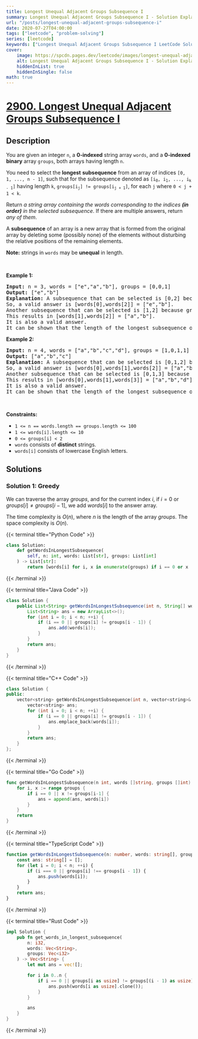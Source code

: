 ```yaml
---
title: Longest Unequal Adjacent Groups Subsequence I
summary: Longest Unequal Adjacent Groups Subsequence I - Solution Explained
url: "/posts/longest-unequal-adjacent-groups-subsequence-i"
date: 2020-07-27T04:00:00
tags: ["leetcode", "problem-solving"]
series: [leetcode]
keywords: ["Longest Unequal Adjacent Groups Subsequence I LeetCode Solution Explained in all languages", "2900", "leetcode question 2900", "Longest Unequal Adjacent Groups Subsequence I", "LeetCode", "leetcode solution in Python3 C++ Java Go PHP Ruby Swift TypeScript Rust C# JavaScript C", "GeeksforGeeks", "InterviewBit", "Coding Ninjas", "HackerRank", "HackerEarth", "CodeChef", "TopCoder", "AlgoExpert", "freeCodeCamp", "Codeforces", "GitHub", "AtCoder", "Samir Paul"]
cover:
    image: https://spcdn.pages.dev/leetcode/images/longest-unequal-adjacent-groups-subsequence-i.webp
    alt: Longest Unequal Adjacent Groups Subsequence I - Solution Explained
    hiddenInList: true
    hiddenInSingle: false
math: true
---
```



# [2900. Longest Unequal Adjacent Groups Subsequence I](https://leetcode.com/problems/longest-unequal-adjacent-groups-subsequence-i)


## Description

<p>You are given an integer <code>n</code>, a <strong>0-indexed</strong> string array <code>words</code>, and a <strong>0-indexed</strong> <strong>binary</strong> array <code>groups</code>, both arrays having length <code>n</code>.</p>

<p>You need to select the <strong>longest</strong> <strong>subsequence</strong> from an array of indices <code>[0, 1, ..., n - 1]</code>, such that for the subsequence denoted as <code>[i<sub>0</sub>, i<sub>1</sub>, ..., i<sub>k - 1</sub>]</code> having length <code>k</code>, <code>groups[i<sub>j</sub>] != groups[i<sub>j + 1</sub>]</code>, for each <code>j</code> where <code>0 &lt; j + 1 &lt; k</code>.</p>

<p>Return <em>a string array containing the words corresponding to the indices <strong>(in order)</strong> in the selected subsequence</em>. If there are multiple answers, return<em> any of them</em>.</p>

<p>A <strong>subsequence</strong> of an array is a new array that is formed from the original array by deleting some (possibly none) of the elements without disturbing the relative positions of the remaining elements.</p>

<p><strong>Note:</strong> strings in <code>words</code> may be <strong>unequal</strong> in length.</p>

<p>&nbsp;</p>
<p><strong class="example">Example 1:</strong></p>

<pre>
<strong>Input:</strong> n = 3, words = [&quot;e&quot;,&quot;a&quot;,&quot;b&quot;], groups = [0,0,1]
<strong>Output:</strong> [&quot;e&quot;,&quot;b&quot;]
<strong>Explanation: </strong>A subsequence that can be selected is [0,2] because groups[0] != groups[2].
So, a valid answer is [words[0],words[2]] = [&quot;e&quot;,&quot;b&quot;].
Another subsequence that can be selected is [1,2] because groups[1] != groups[2].
This results in [words[1],words[2]] = [&quot;a&quot;,&quot;b&quot;].
It is also a valid answer.
It can be shown that the length of the longest subsequence of indices that satisfies the condition is 2.</pre>

<p><strong class="example">Example 2:</strong></p>

<pre>
<strong>Input:</strong> n = 4, words = [&quot;a&quot;,&quot;b&quot;,&quot;c&quot;,&quot;d&quot;], groups = [1,0,1,1]
<strong>Output:</strong> [&quot;a&quot;,&quot;b&quot;,&quot;c&quot;]
<strong>Explanation:</strong> A subsequence that can be selected is [0,1,2] because groups[0] != groups[1] and groups[1] != groups[2].
So, a valid answer is [words[0],words[1],words[2]] = [&quot;a&quot;,&quot;b&quot;,&quot;c&quot;].
Another subsequence that can be selected is [0,1,3] because groups[0] != groups[1] and groups[1] != groups[3].
This results in [words[0],words[1],words[3]] = [&quot;a&quot;,&quot;b&quot;,&quot;d&quot;].
It is also a valid answer.
It can be shown that the length of the longest subsequence of indices that satisfies the condition is 3.
</pre>

<p>&nbsp;</p>
<p><strong>Constraints:</strong></p>

<ul>
	<li><code>1 &lt;= n == words.length == groups.length &lt;= 100</code></li>
	<li><code>1 &lt;= words[i].length &lt;= 10</code></li>
	<li><code>0 &lt;= groups[i] &lt; 2</code></li>
	<li><code>words</code> consists of <strong>distinct</strong> strings.</li>
	<li><code>words[i]</code> consists of lowercase English letters.</li>
</ul>

## Solutions

### Solution 1: Greedy

We can traverse the array $groups$, and for the current index $i$, if $i=0$ or $groups[i] \neq groups[i - 1]$, we add $words[i]$ to the answer array.

The time complexity is $O(n)$, where $n$ is the length of the array $groups$. The space complexity is $O(n)$.

<!-- tabs:start -->

{{< terminal title="Python Code" >}}
```python
class Solution:
    def getWordsInLongestSubsequence(
        self, n: int, words: List[str], groups: List[int]
    ) -> List[str]:
        return [words[i] for i, x in enumerate(groups) if i == 0 or x != groups[i - 1]]
```
{{< /terminal >}}

{{< terminal title="Java Code" >}}
```java
class Solution {
    public List<String> getWordsInLongestSubsequence(int n, String[] words, int[] groups) {
        List<String> ans = new ArrayList<>();
        for (int i = 0; i < n; ++i) {
            if (i == 0 || groups[i] != groups[i - 1]) {
                ans.add(words[i]);
            }
        }
        return ans;
    }
}
```
{{< /terminal >}}

{{< terminal title="C++ Code" >}}
```cpp
class Solution {
public:
    vector<string> getWordsInLongestSubsequence(int n, vector<string>& words, vector<int>& groups) {
        vector<string> ans;
        for (int i = 0; i < n; ++i) {
            if (i == 0 || groups[i] != groups[i - 1]) {
                ans.emplace_back(words[i]);
            }
        }
        return ans;
    }
};
```
{{< /terminal >}}

{{< terminal title="Go Code" >}}
```go
func getWordsInLongestSubsequence(n int, words []string, groups []int) (ans []string) {
	for i, x := range groups {
		if i == 0 || x != groups[i-1] {
			ans = append(ans, words[i])
		}
	}
	return
}
```
{{< /terminal >}}

{{< terminal title="TypeScript Code" >}}
```ts
function getWordsInLongestSubsequence(n: number, words: string[], groups: number[]): string[] {
    const ans: string[] = [];
    for (let i = 0; i < n; ++i) {
        if (i === 0 || groups[i] !== groups[i - 1]) {
            ans.push(words[i]);
        }
    }
    return ans;
}
```
{{< /terminal >}}

{{< terminal title="Rust Code" >}}
```rust
impl Solution {
    pub fn get_words_in_longest_subsequence(
        n: i32,
        words: Vec<String>,
        groups: Vec<i32>
    ) -> Vec<String> {
        let mut ans = vec![];

        for i in 0..n {
            if i == 0 || groups[i as usize] != groups[(i - 1) as usize] {
                ans.push(words[i as usize].clone());
            }
        }

        ans
    }
}
```
{{< /terminal >}}

<!-- tabs:end -->

<!-- end -->
